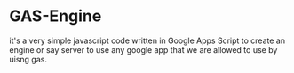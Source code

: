 # GAS-Engine
 it's a very simple javascript code written in Google Apps Script to create an engine or say server to use any google app that we are allowed to use by uisng gas.
